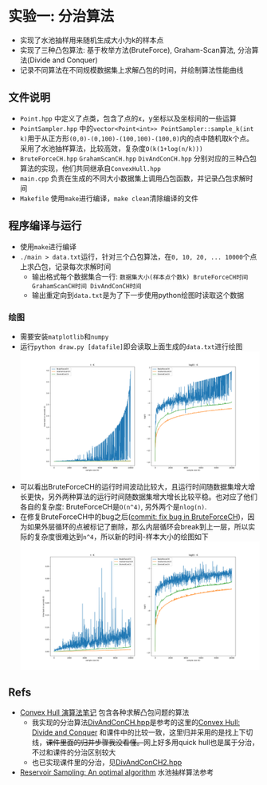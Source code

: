 # 实验一: 分治算法

* 实现了水池抽样用来随机生成大小为k的样本点
* 实现了三种凸包算法: 基于枚举方法(BruteForce), Graham-Scan算法, 分治算法(Divide and Conquer)
* 记录不同算法在不同规模数据集上求解凸包的时间，并绘制算法性能曲线

## 文件说明

* `Point.hpp` 中定义了点类，包含了点的x，y坐标以及坐标间的一些运算
* `PointSampler.hpp` 中的`vector<Point<int>> PointSampler::sample_k(int k)`用于从正方形`(0,0)-(0,100)-(100,100)-(100,0)`内的点中随机取k个点。采用了水池抽样算法，比较高效，复杂度`O(k(1+log(n/k)))`
* `BruteForceCH.hpp` `GrahamScanCH.hpp` `DivAndConCH.hpp` 分别对应的三种凸包算法的实现，他们共同继承自`ConvexHull.hpp`
* `main.cpp` 负责在生成的不同大小数据集上调用凸包函数，并记录凸包求解时间
* `Makefile` 使用`make`进行编译，`make clean`清除编译的文件

## 程序编译与运行

* 使用`make`进行编译
* `./main > data.txt`运行，针对三个凸包算法，在`0, 10, 20, ... 10000`个点上求凸包，记录每次求解时间
  * 输出格式每个数据集合一行: `数据集大小(样本点个数k) BruteForceCH时间 GrahamScanCH时间 DivAndConCH时间`
  * 输出重定向到`data.txt`是为了下一步使用python绘图时读取这个数据

### 绘图

* 需要安装`matplotlib`和`numpy`
* 运行`python draw.py [datafile]`即会读取上面生成的`data.txt`进行绘图
  ![benchmark-old](images/benchmark-old.png)
* 可以看出BruteForceCH的运行时间波动比较大，且运行时间随数据集增大增长更快，另外两种算法的运行时间随数据集增大增长比较平稳。也对应了他们各自的复杂度: BruteForceCH是`O(n^4)`, 另外两个是`nlog(n)`.
* 在修复BruteForceCH中的bug之后([commit: fix bug in BruteForceCH](https://github.com/sky-bro/HIT-Algo/commit/c8d9082a97aba99b796b51aed4c9f525d0f53115))，因为如果外层循环的点被标记了删除，那么内层循环会break到上一层，所以实际的复杂度很难达到`n^4`，所以新的时间-样本大小的绘图如下
  ![benchmark](images/benchmark.png)

## Refs

* [Convex Hull 演算法笔记](http://web.ntnu.edu.tw/~algo/ConvexHull.html) 包含各种求解凸包问题的算法
  * 我实现的分治算法[DivAndConCH.hpp](./DivAndConCH.hpp)是参考的这里的[Convex Hull: Divide and Conquer](http://web.ntnu.edu.tw/~algo/ConvexHull.html#6) 和课件中的比较一致，这里归并采用的是找上下切线，~~课件里面的归并步骤我没看懂。~~网上好多用quick hull也是属于分治，不过和课件的分治区别较大
  * 也已实现课件里的分治，见[DivAndConCH2.hpp](./DivAndConCH2.hpp)
* [Reservoir Sampling: An optimal algorithm](https://en.wikipedia.org/wiki/Reservoir_sampling#An_optimal_algorithm) 水池抽样算法参考
